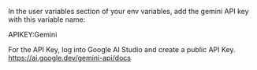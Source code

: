 In the user variables section of your env variables, add the gemini API key with this variable name:

APIKEY:Gemini

For the API Key, log into Google AI Studio and create a public API Key.
https://ai.google.dev/gemini-api/docs
